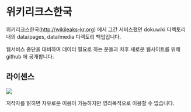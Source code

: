# 위키리크스한국

위키리크스한국(http://wikileaks-kr.org) 에서 그간 서비스했던 dokuwiki 디렉토리내의 data/pages, data/media 디렉토리 백업입니다.

웹서비스 중단을 대비하여 데이터 필요로 하는 분들과 차후 새로운 웹사이트를 위해 github 에 공개합니다.

## 라이센스 

![](http://mirrors.creativecommons.org/presskit/buttons/88x31/png/by-nc.png)

저작자를 밝히면 자유로운 이용이 가능하지만 영리목적으로 이용할 수 없습니다.
